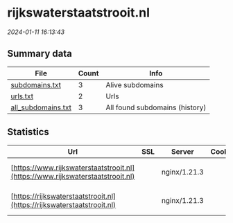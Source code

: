 # rijkswaterstaatstrooit.nl
*2024-01-11 16:13:43*
## Summary data
| File       | Count | Info |
|------------|-------|------|
|[subdomains.txt](/data/rijkswaterstaatstrooit.nl/subdomains.txt)|3|Alive subdomains|
|[urls.txt](/data/rijkswaterstaatstrooit.nl/urls.txt)|2|Urls|
|[all_subdomains.txt](/data/rijkswaterstaatstrooit.nl/all_subdomains.txt)|3|All found subdomains (history)|
## Statistics
| Url | SSL | Server | Cookie | HSTS | CSP | XFO | XXP | RP | Tech |Title |
|------------|-------|------|------|------|------|------|------|------|------|------|
|[https://www.rijkswaterstaatstrooit.nl](https://www.rijkswaterstaatstrooit.nl)| |nginx/1.21.3| |:white_check_mark: | | 1:white_check_mark: | | 3:white_check_mark: |HSTS Nginx:1.21.3 Varnish:6.0|Strooikaart | Ri...|
|[https://rijkswaterstaatstrooit.nl](https://rijkswaterstaatstrooit.nl)| |nginx/1.21.3| |:white_check_mark: | | 1:white_check_mark: | | 3:white_check_mark: |HSTS Nginx:1.21.3 Varnish:6.0|Strooikaart | Ri...|